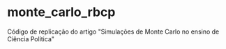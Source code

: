 # monte_carlo_rbcp
Código de replicação do artigo "Simulações de Monte Carlo no ensino de Ciência Política"
